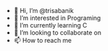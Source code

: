 - 👋 Hi, I’m @trisabanik
- 👀 I’m interested in Programing
- 🌱 I’m currently learning C
- 💞️ I’m looking to collaborate on 
- 📫 How to reach me 

<!---
trisabanik/trisabanik is a ✨ special ✨ repository because its `README.md` (this file) appears on your GitHub profile.
You can click the Preview link to take a look at your changes.
--->
